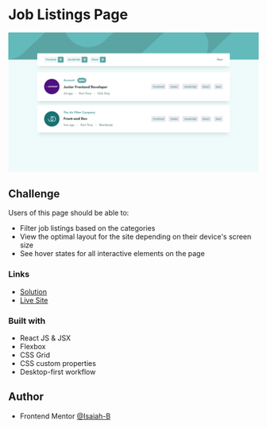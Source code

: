 # Job Listings Page

![](public/images/screenshot.png)


## Challenge

Users of this page should be able to:

- Filter job listings based on the categories
- View the optimal layout for the site depending on their device's screen size
- See hover states for all interactive elements on the page

### Links

- [Solution]()
- [Live Site]()

### Built with

- React JS & JSX
- Flexbox
- CSS Grid
- CSS custom properties
- Desktop-first workflow

## Author

- Frontend Mentor [@Isaiah-B](https://www.frontendmentor.io/profile/Isaiah-B)
